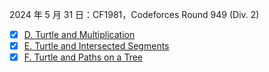2024 年 5 月 31 日：CF1981，Codeforces Round 949 (Div. 2)

- [x] [D. Turtle and Multiplication](https://www.luogu.com.cn/problem/CF1981D)
- [x] [E. Turtle and Intersected Segments](https://www.luogu.com.cn/problem/CF1981E)
- [x] [F. Turtle and Paths on a Tree](https://www.luogu.com.cn/problem/CF1981F)
